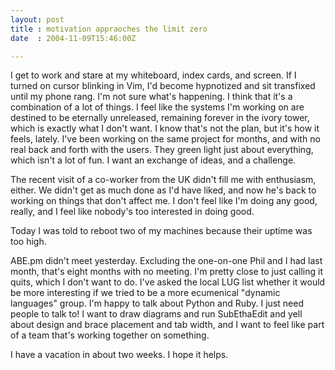 ```yaml
---
layout: post
title : motivation appraoches the limit zero
date  : 2004-11-09T15:46:00Z

---
```

I get to work and stare at my whiteboard, index cards, and screen.  If I turned on cursor blinking in Vim, I'd become hypnotized and sit transfixed until my phone rang.  I'm not sure what's happening.  I think that it's a combination of a lot of things.  I feel like the systems I'm working on are destined to be eternally unreleased, remaining forever in the ivory tower, which is exactly what I don't want.  I know that's not the plan, but it's how it feels, lately. I've been working on the same project for months, and with no real back and forth with the users.  They green light just about everything, which isn't a lot of fun.  I want an exchange of ideas, and a challenge.

The recent visit of a co-worker from the UK didn't fill me with enthusiasm, either.  We didn't get as much done as I'd have liked, and now he's back to working on things that don't affect me.  I don't feel like I'm doing any good, really, and I feel like nobody's too interested in doing good.

Today I was told to reboot two of my machines because their uptime was too high.

ABE.pm didn't meet yesterday.  Excluding the one-on-one Phil and I had last month, that's eight months with no meeting.  I'm pretty close to just calling it quits, which I don't want to do.  I've asked the local LUG list whether it would be more interesting if we tried to be a more ecumenical "dynamic languages" group.  I'm happy to talk about Python and Ruby.  I just need people to talk to!  I want to draw diagrams and run SubEthaEdit and yell about design and brace placement and tab width, and I want to feel like part of a team that's working together on something.

I have a vacation in about two weeks.  I hope it helps.

